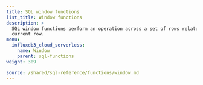 ```yaml
---
title: SQL window functions
list_title: Window functions
description: >
  SQL window functions perform an operation across a set of rows related to the
  current row.
menu:
  influxdb3_cloud_serverless:
    name: Window
    parent: sql-functions
weight: 309

source: /shared/sql-reference/functions/window.md
---
```


<!--
The content for this page is at content/shared/sql-reference/functions/window.md
-->
